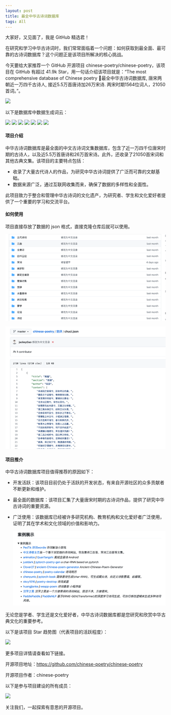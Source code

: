 ```yaml
---
layout: post
title: 最全中华古诗词数据库
tags: All
---
```


大家好，又见面了，我是 GitHub 精选君！

在研究和学习中华古诗词时，我们常常面临着一个问题：如何获取到最全面、最可靠的古诗词数据库？这个问题正是该项目所解决的核心挑战。

今天要给大家推荐一个 GitHub 开源项目 chinese-poetry/chinese-poetry，该项目在 GitHub 有超过 41.9k Star，用一句话介绍该项目就是：“The most comprehensive database of Chinese poetry 🧶最全中华古诗词数据库,  唐宋两朝近一万四千古诗人,  接近5.5万首唐诗加26万宋诗.  两宋时期1564位词人，21050首词。”。

![](https://avatars3.githubusercontent.com/u/30764933?s=200&v=4)

以下是数据库中数据生成词云：

![](https://raw.githubusercontent.com/jackeygao/chinese-poetry/master/images/ci_rhythmic_topK.png)
![](https://raw.githubusercontent.com/jackeygao/chinese-poetry/master/images/ci_words_topK.png)
![](https://raw.githubusercontent.com/jackeygao/chinese-poetry/master/images/ci_author_topK.png)
![](https://raw.githubusercontent.com/jackeygao/chinese-poetry/master/images/tang_text_topK.png)
![](https://raw.githubusercontent.com/jackeygao/chinese-poetry/master/images/tang_author_topK.png)
![](https://raw.githubusercontent.com/jackeygao/chinese-poetry/master/images/song_text_topK.png)
![](https://raw.githubusercontent.com/jackeygao/chinese-poetry/master/images/song_author_topK.png)

#### 项目介绍
中华古诗词数据库是最全面的中文古诗词文集数据库，包含了近一万四千位唐宋时期的古诗人，以及近5.5万首唐诗和26万首宋诗。此外，还收录了21050首宋词和其他古典文集。该项目的主要特点包括：
- 收录了大量古代诗人的作品，为研究中华古诗词提供了广泛而可靠的文献基础。
- 数据来源广泛，通过互联网收集而来，确保了数据的多样性和全面性。

此项目致力于整合和管理中华古诗词的文化遗产，为研究者、学生和文化爱好者提供了一个重要的学习和交流平台。

#### 如何使用
项目直接存放了数据的 json 格式，直接克隆仓库后就可以使用。

![](https://raw.githubusercontent.com/ZhuPeng/pic/master/images/compress_image-20230530235625270.png)

![](https://raw.githubusercontent.com/ZhuPeng/pic/master/images/compress_image-20230530235554767.png)

#### 项目推介
中华古诗词数据库项目值得推荐的原因如下：
- 开发活跃：该项目目前仍处于活跃的开发状态，有来自开源社区的众多贡献者不断更新和维护。

- 最全面的数据库：该项目汇集了大量唐宋时期的古诗词作品，提供了研究中华古诗词的重要资源。

- 广泛使用：该数据库已经被许多研究机构、教育机构和文化爱好者广泛使用，证明了其在学术和文化领域的价值和影响力。

  ![](https://raw.githubusercontent.com/ZhuPeng/pic/master/images/compress_image-20230530235730167.png)

无论您是学者、学生还是文化爱好者，中华古诗词数据库都是您研究和欣赏中华古典文化的重要参考。

以下是该项目 Star 趋势图（代表项目的活跃程度）：

![](https://api.star-history.com/svg?repos=chinese-poetry/chinese-poetry&type=Timeline)

更多项目详情请查看如下链接。

开源项目地址：https://github.com/chinese-poetry/chinese-poetry 

开源项目作者：chinese-poetry

以下是参与项目建设的所有成员：

![](https://contrib.rocks/image?repo=chinese-poetry/chinese-poetry)

关注我们，一起探索有意思的开源项目。

